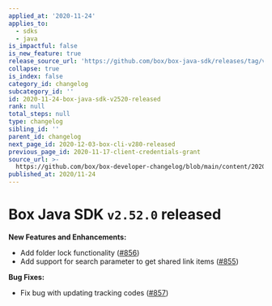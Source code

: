 ```yaml
---
applied_at: '2020-11-24'
applies_to:
  - sdks
  - java
is_impactful: false
is_new_feature: true
release_source_url: 'https://github.com/box/box-java-sdk/releases/tag/v2.52.0'
collapse: true
is_index: false
category_id: changelog
subcategory_id: ''
id: 2020-11-24-box-java-sdk-v2520-released
rank: null
total_steps: null
type: changelog
sibling_id: ''
parent_id: changelog
next_page_id: 2020-12-03-box-cli-v280-released
previous_page_id: 2020-11-17-client-credentials-grant
source_url: >-
  https://github.com/box/box-developer-changelog/blob/main/content/2020/11-24-box-java-sdk-v2520-released.md
published_at: 2020/11-24
---
```

# Box Java SDK `v2.52.0` released

**New Features and Enhancements:**

* Add folder lock functionality ([#856][1])
* Add support for search parameter to get shared link
items ([#855][2])

**Bug Fixes:**

* Fix bug with updating tracking codes ([#857][3])

[1]: https://github.com/box/box-java-sdk/pull/856

[2]: https://github.com/box/box-java-sdk/pull/855

[3]: https://github.com/box/box-java-sdk/pull/857